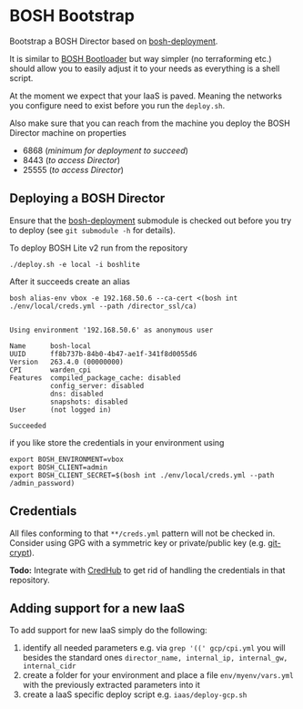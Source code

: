 # BOSH Bootstrap

Bootstrap a BOSH Director based on [bosh-deployment](https://github.com/cloudfoundry/bosh-deployment).

It is similar to [BOSH Bootloader](https://github.com/cloudfoundry/bosh-bootloader) but way simpler (no terraforming etc.) should allow you to easily adjust it to your needs as everything is a shell script.

At the moment we expect that your IaaS is paved. Meaning the networks you configure need to exist before you run the `deploy.sh`.

Also make sure that you can reach from the machine you deploy the BOSH Director machine on properties
* 6868 (_minimum for deployment to succeed_)
* 8443 (_to access Director_)
* 25555 (_to access Director_)

## Deploying a BOSH Director

Ensure that the [bosh-deployment](https://github.com/cloudfoundry/bosh-deployment) submodule is checked out before you try to deploy (see `git submodule -h` for details).

To deploy BOSH Lite v2 run from the repository

```
./deploy.sh -e local -i boshlite
```

After it succeeds create an alias

```
bosh alias-env vbox -e 192.168.50.6 --ca-cert <(bosh int ./env/local/creds.yml --path /director_ssl/ca)


Using environment '192.168.50.6' as anonymous user

Name      bosh-local
UUID      ff8b737b-84b0-4b47-ae1f-341f8d0055d6
Version   263.4.0 (00000000)
CPI       warden_cpi
Features  compiled_package_cache: disabled
          config_server: disabled
          dns: disabled
          snapshots: disabled
User      (not logged in)

Succeeded
```

if you like store the credentials in your environment using

```
export BOSH_ENVIRONMENT=vbox
export BOSH_CLIENT=admin
export BOSH_CLIENT_SECRET=$(bosh int ./env/local/creds.yml --path /admin_password)
```

## Credentials

All files conforming to that `**/creds.yml` pattern will not be checked in. Consider using GPG with a symmetric key or private/public key (e.g. [git-crypt](https://github.com/AGWA/git-crypt)).

**Todo:** Integrate with [CredHub](https://github.com/cloudfoundry-incubator/credhub) to get rid of handling the credentials in that repository.

## Adding support for a new IaaS

To add support for new IaaS simply do the following:
1. identify all needed parameters e.g. via `grep '((' gcp/cpi.yml` you will besides the standard ones `director_name, internal_ip, internal_gw, internal_cidr`
1. create a folder for your environment and place a file `env/myenv/vars.yml` with the previously extracted parameters into it
1. create a IaaS specific deploy script e.g. `iaas/deploy-gcp.sh`
